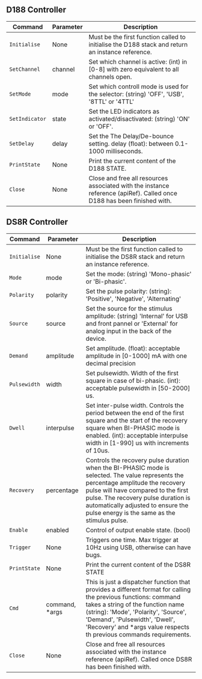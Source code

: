 ## D188 Controller

| Command   | Parameter |Description                              |
| --------  | ------------ | ---------------------------------------- |
| `Initialise` | None | Must be the first function called to initialise the D188 stack and return an instance reference. |
| `SetChannel` | channel | Set which channel is active: (int) in [0-8] with zero equivalent to all channels open. |
| `SetMode` | mode | Set which controll mode is used for the selector: (string) 'OFF', 'USB', '8TTL' or '4TTL' |
| `SetIndicator` | state | Set the LED indicators as activated/disactivated: (string) 'ON' or 'OFF'. |
| `SetDelay` | delay | Set the The Delay/De-bounce setting. delay (float): between 0.1-1000 milliseconds. |
| `PrintState` | None | Print the current content of the D188 STATE. |
| `Close` | None | Close and free all resources associated with the instance reference (apiRef). Called once D188 has been finished with. |

## DS8R Controller
| Command   | Parameter |Description                              |
| --------  | ------------ | ---------------------------------------- |
| `Initialise` | None | Must be the first function called to initialise the DS8R stack and return an instance reference. |
| `Mode` | mode | Set the mode: (string) 'Mono-phasic' or 'Bi-phasic'. |
| `Polarity` | polarity | Set the pulse polarity: (string): 'Positive', 'Negative', 'Alternating' |
| `Source` | source | Set the source for the stimulus amplitude: (string) 'Internal' for USB and front pannel or 'External' for analog input in the back of the device. |
| `Demand` | amplitude | Set amplitude. (float): acceptable amplitude in [0-1000] mA with one decimal precision |
| `Pulsewidth` | width | Set pulsewidth. Width of the first square in case of bi-phasic. (int): acceptable pulsewidth in [50-2000] us. |
| `Dwell` | interpulse | Set inter-pulse width. Controls the period between the end of the first square and the start of the recovery square when BI-PHASIC mode is enabled. (int): acceptable interpulse width in [1-990] us with increments of 10us. |
| `Recovery` | percentage | Controls the recovery pulse duration when the BI-PHASIC mode is selected. The value represents the percentage amplitude the recovery pulse will have compared to the first pulse. The recovery pulse duration is automatically adjusted to ensure the pulse energy is the same as the stimulus pulse. |
| `Enable` | enabled | Control of output enable state. (bool) |
| `Trigger` | None | Triggers one time. Max trigger at 10Hz using USB, otherwise can have bugs. |
| `PrintState` | None | Print the current content of the DS8R STATE |
| `Cmd` | command, *args | This is just a dispatcher function that provides a different format for calling the previous functions: command takes a string of the function name (string): 'Mode', 'Polarity', 'Source', 'Demand', 'Pulsewidth', 'Dwell', 'Recovery' and *args value respects th previous commands requirements. |
| `Close` | None | Close and free all resources associated with the instance reference (apiRef). Called once DS8R has been finished with. |